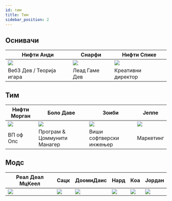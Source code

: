 ```yaml
---
id: тим
title: Тим
sidebar_position: 2
---
```


## Оснивачи

| Нифти Анди               | Снарфи               | Нифти Спике              |
| ------------------------ | -------------------- | ------------------------ |
| ![](/img/NiftyAndy.png)  | ![](/img/snarfy.png) | ![](/img/NiftySpike.png) |
| Веб3 Дев / Теорија игара | Леад Гаме Дев        | Креативни директор       |

## Тим

| Нифти Морган              | Боло Даве                   | Зоиби                   | Јеппе               |
| ------------------------- | --------------------------- | ----------------------- | ------------------- |
| ![](/img/NiftyMorgan.png) | ![](/img/bolo.png)          | ![](/img/zoiby.png)     | ![](/img/jeppe.png) |
| ВП оф Опс                 | Програм & Цоммунити Манагер | Виши софтверски инжењер | Маркетинг           |

## Модс

| Реал Деал МцКеел       | Сацк               | ДоомиДаис           | Нард               | Коа               | Јордан               |
| ---------------------- | ------------------ | ------------------- | ------------------ | ----------------- | -------------------- |
| ![](/img/realdeal.png) | ![](/img/sacx.png) | ![](/img/doomy.png) | ![](/img/nard.png) | ![](/img/koa.png) | ![](/img/jordan.png) |
